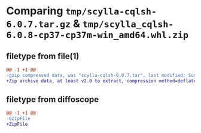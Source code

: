# Comparing `tmp/scylla-cqlsh-6.0.7.tar.gz` & `tmp/scylla_cqlsh-6.0.8-cp37-cp37m-win_amd64.whl.zip`

## filetype from file(1)

```diff
@@ -1 +1 @@
-gzip compressed data, was "scylla-cqlsh-6.0.7.tar", last modified: Sun Mar 26 09:50:24 2023, max compression
+Zip archive data, at least v2.0 to extract, compression method=deflate
```

## filetype from diffoscope

```diff
@@ -1 +1 @@
-GzipFile
+ZipFile
```

